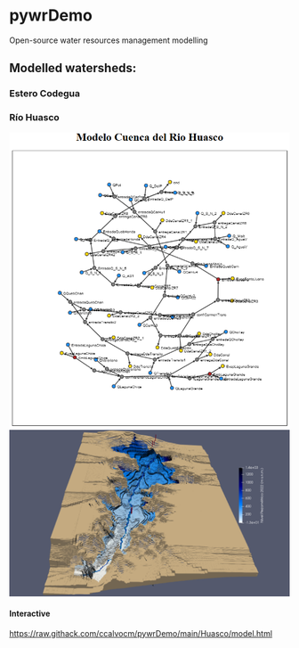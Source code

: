 # pywrDemo
Open-source water resources management modelling 

## Modelled watersheds:

### Estero Codegua
### Río Huasco

![alt text](https://github.com/ccalvocm/pywrDemo/blob/pruebas/imgs/Huasco.png)
![alt text](https://github.com/ccalvocm/pywrDemo/blob/main/imgs/modeloHuasco.png)

#### Interactive
https://raw.githack.com/ccalvocm/pywrDemo/main/Huasco/model.html

